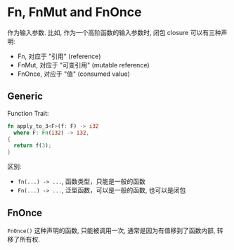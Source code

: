 
# Fn, FnMut and FnOnce

作为输入参数. 比如, 作为一个高阶函数的输入参数时, 闭包 closure 可以有三种声明:
- Fn, 对应于 "引用" (reference)
- FnMut, 对应于 "可变引用" (mutable reference)
- FnOnce, 对应于 "值" (consumed value)

## Generic
Function Trait:
```rust
fn apply_to_3<F>(f: F) -> i32
  where F: Fn(i32) -> i32,
{
  return f(3);
}
```

区别:
- `fn(...) -> ...`, 函数类型，只能是一般的函数
- `Fn(...) -> ...`, 泛型函数，可以是一般的函数, 也可以是闭包

## FnOnce
`FnOnce()` 这种声明的函数, 只能被调用一次, 通常是因为有值移到了函数内部, 转移了所有权.
